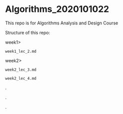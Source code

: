 # Algorithms_2020101022
This repo is for Algorithms Analysis and Design Course

Structure of this repo:

week1>

    week1_lec_2.md

week2>

    week2_lec_3.md

    week2_lec_4.md
.

.

.